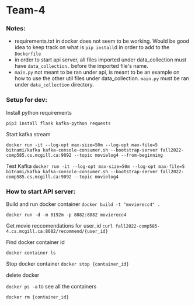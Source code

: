 # Team-4

### Notes:
- requirements.txt in docker does not seem to be working. Would be good idea to keep track on what is `pip install`d in order to add to the `Dockerfile`
- in order to start api server, all files imported under data_collection must have `data_collection.` before the imported file's name.
- `main.py` not meant to be ran under api, is meant to be an example on how to use the other util files under data_collection. `main.py` must be ran under `data_collection` directory.

### Setup for dev:
Install python requirements

`pip3 install flask kafka-python requests`

Start kafka stream

`docker run -it --log-opt max-size=50m --log-opt max-file=5 bitnami/kafka kafka-console-consumer.sh --bootstrap-server fall2022-comp585.cs.mcgill.ca:9092 --topic movielog4 --from-beginning`

Test Kafka
`docker run -it --log-opt max-size=50m --log-opt max-file=5 bitnami/kafka kafka-console-consumer.sh --bootstrap-server fall2022-comp585.cs.mcgill.ca:9092 --topic movielog4`

### How to start API server:
Build and run docker container
`docker build -t "movierecc4" .`

`docker run -d -m 8192m -p 8082:8082 movierecc4`

Get movie reccomendations for user_id
`curl fall2022-comp585-4.cs.mcgill.ca:8082/recommend/{user_id}`

Find docker container id

`docker container ls`

Stop docker container
`docker stop {container_id}`

delete docker

`docker ps -a` to see all the containers

`docker rm {container_id}`
